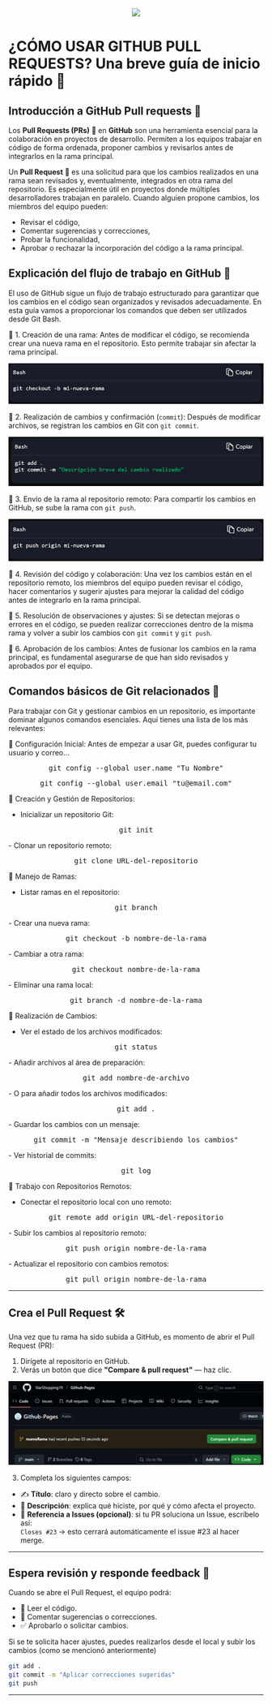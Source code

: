 <div align="center">
  <img src="https://user-images.githubusercontent.com/35271042/79503741-8c396a00-7fe6-11ea-97e5-8fd1b3059eb8.png">
</div>

# **¿CÓMO USAR GITHUB PULL REQUESTS? Una breve guía de inicio rápido 🔄**
## **Introducción a GitHub Pull requests** 🔄

Los **Pull Requests (PRs)** 🔄 en **GitHub** son una herramienta esencial para la colaboración en proyectos de desarrollo. Permiten a los equipos trabajar en código de forma ordenada, proponer cambios y revisarlos antes de integrarlos en la rama principal.

Un **Pull Request**  🔄 es una solicitud para que los cambios realizados en una rama sean revisados y, eventualmente, integrados en otra rama del repositorio. Es especialmente útil en proyectos donde múltiples desarrolladores trabajan en paralelo.
Cuando alguien propone cambios, los miembros del equipo pueden:
- Revisar el código,
- Comentar sugerencias y correcciones,
- Probar la funcionalidad,
- Aprobar o rechazar la incorporación del código a la rama principal.

## **Explicación del flujo de trabajo en GitHub** 🔄

El uso de GitHub sigue un flujo de trabajo estructurado para garantizar que los cambios en el código sean organizados y revisados adecuadamente. En esta guía vamos a proporcionar los comandos que deben ser utilizados desde Git Bash.

🔹 1. Creación de una rama: Antes de modificar el código, se recomienda crear una nueva rama en el repositorio. Esto permite trabajar sin afectar la rama principal.

<div align="center">
  <img src="nueva_rama.png">
</div>

🔹 2. Realización de cambios y confirmación (````commit````): Después de modificar archivos, se registran los cambios en Git con ````git commit````.

<div align="center">
  <img src="commit.png">
</div>

🔹 3. Envío de la rama al repositorio remoto: Para compartir los cambios en GitHub, se sube la rama con ````git push````.

<div align="center">
  <img src="push.png">
</div>

🔹 4. Revisión del código y colaboración: Una vez los cambios están en el repositorio remoto, los miembros del equipo pueden revisar el código, hacer comentarios y sugerir ajustes para mejorar la calidad del código antes de integrarlo en la rama principal.

🔹 5. Resolución de observaciones y ajustes: Si se detectan mejoras o errores en el código, se pueden realizar correcciones dentro de la misma rama y volver a subir los cambios con ````git commit```` y ````git push````.

🔹 6. Aprobación de los cambios: Antes de fusionar los cambios en la rama principal, es fundamental asegurarse de que han sido revisados y aprobados por el equipo.

## **Comandos básicos de Git relacionados** 🔄
Para trabajar con Git y gestionar cambios en un repositorio, es importante dominar algunos comandos esenciales. Aquí tienes una lista de los más relevantes:

📌 Configuración Inicial: Antes de empezar a usar Git, puedes configurar tu usuario y correo...

<div align="center">
  <pre>git config --global user.name "Tu Nombre"</pre></div>

<div align="center">
  <pre>git config --global user.email "tu@email.com"</pre></div>

🔹 Creación y Gestión de Repositorios:
- Inicializar un repositorio Git:

<div align="center">
  <pre>git init</pre></div>
- Clonar un repositorio remoto:
<div align="center">
  <pre>git clone URL-del-repositorio</pre></div>

🔹 Manejo de Ramas:
- Listar ramas en el repositorio:

<div align="center">
  <pre>git branch</pre></div>
- Crear una nueva rama:

<div align="center">
  <pre>git checkout -b nombre-de-la-rama</pre></div>
- Cambiar a otra rama:

<div align="center">
  <pre>git checkout nombre-de-la-rama</pre></div>
- Eliminar una rama local:

<div align="center">
  <pre>git branch -d nombre-de-la-rama</pre></div>

🔹 Realización de Cambios:
- Ver el estado de los archivos modificados:

<div align="center">
  <pre>git status</pre></div>
- Añadir archivos al área de preparación:

<div align="center">
  <pre>git add nombre-de-archivo</pre></div>
- O para añadir todos los archivos modificados:

<div align="center">
  <pre>git add .</pre></div>
- Guardar los cambios con un mensaje:

<div align="center">
  <pre>git commit -m "Mensaje describiendo los cambios"</pre></div>
- Ver historial de commits:

<div align="center">
  <pre>git log</pre></div>

🔹 Trabajo con Repositorios Remotos:
- Conectar el repositorio local con uno remoto:

<div align="center">
  <pre>git remote add origin URL-del-repositorio</pre></div>
- Subir los cambios al repositorio remoto:

<div align="center">
  <pre>git push origin nombre-de-la-rama</pre></div>
- Actualizar el repositorio con cambios remotos:

<div align="center">
  <pre>
git pull origin nombre-de-la-rama</pre></div>

---

## **Crea el Pull Request** 🛠️

Una vez que tu rama ha sido subida a GitHub, es momento de abrir el Pull Request (PR):

1. Dirígete al repositorio en GitHub.
2. Verás un botón que dice **"Compare & pull request"** — haz clic.
<div align="center">
  <img src="pullrequest.png">
</div>

3. Completa los siguientes campos:
- ✍️ **Título**: claro y directo sobre el cambio.
- 📄 **Descripción**: explica qué hiciste, por qué y cómo afecta el proyecto.
- 🔗 **Referencia a Issues (opcional)**: si tu PR soluciona un Issue, escríbelo así:  
     `Closes #23` → esto cerrará automáticamente el issue #23 al hacer merge.
---
## **Espera revisión y responde feedback** 🔧 

Cuando se abre el Pull Request, el equipo podrá:

- 👀 Leer el código.
- 💬 Comentar sugerencias o correcciones.
- ✅ Aprobarlo o solicitar cambios.

Si se te solicita hacer ajustes, puedes realizarlos desde el local y subir los cambios (como se mencionó anteriormente)

```bash
git add .
git commit -m "Aplicar correcciones sugeridas"
git push
```
---



